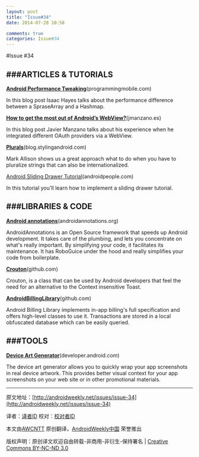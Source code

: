 ```yaml
---
layout: post
title: "Issue#34"
date: 2014-07-28 10:58

comments: true
categories: Issue#34
---
```


#Issue #34
 
###ARTICLES & TUTORIALS
---

[**Android Performance Tweaking**](http://www.programmingmobile.com/2012/07/android-performance-tweaking-parsearray.html)(programmingmobile.com)

In this blog post Isaac Hayes talks about the performance difference between a SpraseArray and a Hashmap.

 
[**How to get the most out of Android’s WebView?**](http://www.jmanzano.es/blog/?p=551)(jmanzano.es)

In this blog post Javier Manzano talks about his experience when he integrated different OAuth providers via a WebView.

[**Plurals**](http://blog.stylingandroid.com/archives/1136)(blog.stylingandroid.com)

Mark Allison shows us a great approach what to do when you have to pluralize strings that can also be internationalized.

[Android Sliding Drawer Tutorial](http://www.androidpeople.com/android-sliding-drawer-tutorial)(androidpeople.com)

In this tutorial you'll learn how to implement a sliding drawer tutorial.

###LIBRARIES & CODE
---

[**Android annotations**](http://androidannotations.org/)(androidannotations.org)

AndroidAnnotations is an Open Source framework that speeds up Android development. It takes care of the plumbing, and lets you concentrate on what's really important. By simplifying your code, it facilitates its maintenance. It has RoboGuice under the hood and really simplifies your code from boilerplate.

[**Crouton**](https://github.com/neofoniemobile/Crouton)(github.com)

Crouton, is a class that can be used by Android developers that feel the need for an alternative to the Context insensitive Toast.

[**AndroidBillingLibrary**](https://github.com/robotmedia/AndroidBillingLibrary)(github.com)

Android Billing Library implements in-app billing's full specification and offers high-level classes to use it. Transactions are stored in a local obfuscated database which can be easily queried.

###TOOLS
---

[**Device Art Generator**](http://developer.android.com/distribute/promote/device-art.html)(developer.android.com)

The device art generator allows you to quickly wrap your app screenshots in real device artwork. This provides better visual context for your app screenshots on your web site or in other promotional materials.

---


原文地址：[http://androidweekly.net/issues/issue-34](http://androidweekly.net/issues/issue-34)

译者：[译者ID](https://github.com/译者ID) 校对：[校对者ID](https://github.com/校对者ID)

本文由[AWCNTT](https://github.com/AWCNTT) 原创翻译，[AndroidWeekly中国](http://www.androidweekly.cn/) 荣誉推出

版权声明：原创译文欢迎自由转载-非商用-非衍生-保持署名 | [Creative Commons BY-NC-ND 3.0](http://creativecommons.org/licenses/by-nc-nd/3.0/deed.zh)